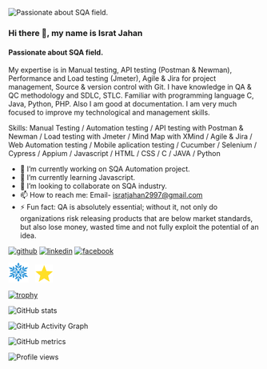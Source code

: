 ![Passionate about SQA field.](https://media.istockphoto.com/vectors/flat-design-with-people-sqa-software-quality-assurance-acronym-vector-id1292486645?k=20&m=1292486645&s=612x500&w=0&h=pkdH2I6nt_vfV04DVnDzbiyQUeIJw-oR9L1UoqU68Z8=)

### Hi there 👋, my name is Israt Jahan
#### Passionate about SQA field.

My expertise is in Manual testing, API testing (Postman & Newman), Performance and Load testing (Jmeter), Agile & Jira for project management, Source & version control with Git. I have knowledge in QA & QC methodology and SDLC, STLC. Familiar with programming language C, Java, Python, PHP. Also I am good at documentation. I am very much focused to improve my technological and management skills.

Skills: Manual Testing / Automation testing / API testing with Postman & Newman / Load testing with Jmeter / Mind Map with XMind / Agile & Jira /  Web Automation testing / Mobile aplication testing / Cucumber / Selenium / Cypress / Appium / Javascript /  HTML / CSS / C / JAVA / Python

- 🔭 I’m currently working on SQA Automation project. 
- 🌱 I’m currently learning Javascript. 
- 👯 I’m looking to collaborate on SQA industry. 
- 📫 How to reach me: Email- isratjahan2997@gmail.com 
- ⚡ Fun fact: QA is absolutely essential; without it, not only do organizations risk releasing products that are below market standards, but also lose money, wasted time and not fully exploit the potential of an idea. 


[<img src='https://cdn.jsdelivr.net/npm/simple-icons@3.0.1/icons/github.svg' alt='github' height='40'>](https://github.com/Isratjahan1790)  [<img src='https://cdn.jsdelivr.net/npm/simple-icons@3.0.1/icons/linkedin.svg' alt='linkedin' height='40'>](https://www.linkedin.com/in/https://www.linkedin.com/in/israt-jahan1790//)  [<img src='https://cdn.jsdelivr.net/npm/simple-icons@3.0.1/icons/facebook.svg' alt='facebook' height='40'>](https://www.facebook.com/https://www.facebook.com/ishratjahan.1790)  

<a href='https://archiveprogram.github.com/'><img src='https://raw.githubusercontent.com/acervenky/animated-github-badges/master/assets/acbadge.gif' width='40' height='40'></a> <a href='https://stars.github.com/'><img src='https://raw.githubusercontent.com/acervenky/animated-github-badges/master/assets/starbadge.gif' width='35' height='35'></a> 

[![trophy](https://github-profile-trophy.vercel.app/?username=Isratjahan1790)](https://github.com/ryo-ma/github-profile-trophy)

![GitHub stats](https://github-readme-stats.vercel.app/api?username=Isratjahan1790&show_icons=true)  

![GitHub Activity Graph](https://activity-graph.herokuapp.com/graph?username=Isratjahan1790)  

![GitHub metrics](https://metrics.lecoq.io/Isratjahan1790)  

![Profile views](https://gpvc.arturio.dev/Isratjahan1790)  
